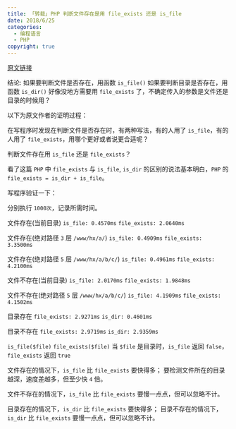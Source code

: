 ```yaml
---
title: 「转载」PHP 判断文件存在是用 file_exists 还是 is_file
date: 2018/6/25
categories:
  - 编程语言
  - PHP
copyright: true
---
```


[原文链接](https://blog.csdn.net/zmzwll1314/article/details/51550016)

结论:
如果要判断文件是否存在，用函数 `is_file()`
如果要判断目录是否存在，用函数 `is_dir()`
好像没地方需要用 `file_exists` 了，不确定传入的参数是文件还是目录的时候用？

以下为原文作者的证明过程：

在写程序时发现在判断文件是否存在时，有两种写法，有的人用了 `is_file`，有的人用了 `file_exists`，用哪个更好或者说更合适呢？

判断文件存在用 `is_file` 还是 `file_exists`？

看了这篇 `PHP` 中 `file_exists` 与 `is_file`, `is_dir` 的区别的说法基本明白，`PHP` 的 `file_exists = is_dir + is_file`。

写程序验证一下：

分别执行 `1000次`，记录所需时间。

文件存在(当前目录)
`is_file: 0.4570ms`
`file_exists: 2.0640ms`

文件存在(绝对路径 `3` 层 `/www/hx/a/`)
`is_file: 0.4909ms`
`file_exists: 3.3500ms`

文件存在(绝对路径 `5` 层 `/www/hx/a/b/c/`)
`is_file: 0.4961ms`
`file_exists: 4.2100ms`

文件不存在(当前目录)
`is_file: 2.0170ms`
`file_exists: 1.9848ms`

文件不存在(绝对路径 `5` 层 `/www/hx/a/b/c/`)
`is_file: 4.1909ms`
`file_exists: 4.1502ms`

目录存在
`file_exists: 2.9271ms`
`is_dir: 0.4601ms`

目录不存在
`file_exists: 2.9719ms`
`is_dir: 2.9359ms`

`is_file($file)`
`file_exists($file)`
当 `$file` 是目录时，`is_file` 返回 `false`，`file_exists` 返回 `true`

文件存在的情况下，`is_file` 比 `file_exists` 要快得多；
要检测文件所在的目录越深，速度差越多，但至少快 `4` 倍。

文件不存在的情况下，`is_file` 比 `file_exists` 要慢一点点，但可以忽略不计。

目录存在的情况下，`is_dir` 比 `file_exists` 要快得多；
目录不存在的情况下，`is_dir` 比 `file_exists` 要慢一点点，但可以忽略不计。